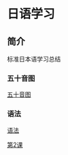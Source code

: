 # 日语学习

## 简介
标准日本语学习总结

### 五十音图
[五十音图](junior/Basic.md ':include')

### 语法
[语法](junior/Grammar.md ':include')

[第2课](junior/2.md ':include')
